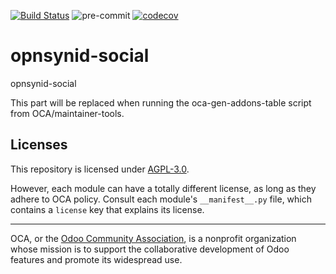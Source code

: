 [![Build Status](https://travis-ci.com/open-synergy/opnsynid-social.svg?branch=11.0)](https://travis-ci.com/open-synergy/opnsynid-social)
![pre-commit](https://github.com/open-synergy/opnsynid-social/actions/workflows/pre-commit.yml/badge.svg)
[![codecov](https://codecov.io/gh/open-synergy/opnsynid-social/branch/11.0/graph/badge.svg)](https://codecov.io/gh/open-synergy/opnsynid-social)

<!-- /!\ do not modify above this line -->

# opnsynid-social

opnsynid-social

<!-- /!\ do not modify below this line -->

<!-- prettier-ignore-start -->

[//]: # (addons)

This part will be replaced when running the oca-gen-addons-table script from OCA/maintainer-tools.

[//]: # (end addons)

<!-- prettier-ignore-end -->

## Licenses

This repository is licensed under [AGPL-3.0](LICENSE).

However, each module can have a totally different license, as long as they adhere to OCA
policy. Consult each module's `__manifest__.py` file, which contains a `license` key
that explains its license.

----

OCA, or the [Odoo Community Association](http://odoo-community.org/), is a nonprofit
organization whose mission is to support the collaborative development of Odoo features
and promote its widespread use.

